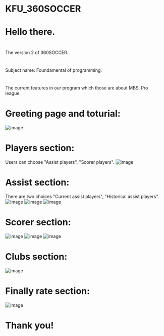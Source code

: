 # KFU_360SOCCER
# 
# Hello there.
#
The version 2 of 360SOCCER.
#
Subject name: Foundamental of programming.
#
The current features in our program which those are about MBS. Pro league.
# Greeting page and toturial:
![image](https://user-images.githubusercontent.com/76477902/169704904-ad23d938-9ddd-400c-b5cf-80a89e7d4ab9.png)
# Players section:
Users can choose "Assist players", "Scorer players".
![image](https://user-images.githubusercontent.com/76477902/165005335-c6cf0fac-c0cc-4bed-8fc8-2bb4238ded4a.png)
# Assist section:
There are two choices "Current assist players", "Historical assist players".
![image](https://user-images.githubusercontent.com/76477902/165005435-8ea32ed2-7b7b-4d65-8de8-f5c10c5cb26b.png)
![image](https://user-images.githubusercontent.com/76477902/165005474-ed615197-1033-4bef-984e-aa0a02a1e4b7.png)
![image](https://user-images.githubusercontent.com/76477902/165005588-fb992a1e-0fea-4ab8-a996-2a69869c5f27.png)
# Scorer section:
![image](https://user-images.githubusercontent.com/76477902/165005646-7e64335f-733d-442a-827c-e892ff7a81ee.png)
![image](https://user-images.githubusercontent.com/76477902/165005678-26513566-9c85-45cb-93c6-77c4a53cf6a6.png)
![image](https://user-images.githubusercontent.com/76477902/165005716-19489743-2db7-40d0-b1d3-30a6663d7e1e.png)
# Clubs section:
![image](https://user-images.githubusercontent.com/76477902/165005788-f1916078-783b-4019-aa84-e71bff5a12f2.png)
# Finally rate section:
![image](https://user-images.githubusercontent.com/76477902/165005964-9de1e29d-935c-40d7-b317-b498d7202715.png)

# Thank you!
